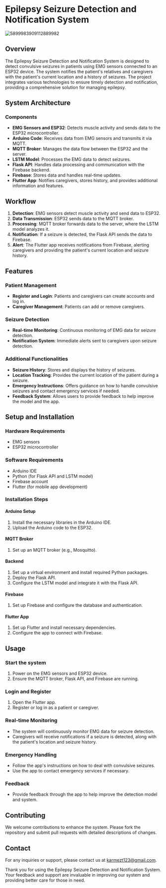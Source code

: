 # Epilepsy Seizure Detection and Notification System

![5899983909112889982](https://github.com/user-attachments/assets/4b145c11-2c27-4e2d-90e7-fc4473e07c52)

## Overview
The Epilepsy Seizure Detection and Notification System is designed to detect convulsive seizures in patients using EMG sensors connected to an ESP32 device. The system notifies the patient's relatives and caregivers with the patient's current location and a history of seizures. The project integrates various technologies to ensure timely detection and notification, providing a comprehensive solution for managing epilepsy.

## System Architecture

### Components
- **EMG Sensors and ESP32**: Detects muscle activity and sends data to the ESP32 microcontroller.
- **Arduino Code**: Receives data from EMG sensors and transmits it via MQTT.
- **MQTT Broker**: Manages the data flow between the ESP32 and the server.
- **LSTM Model**: Processes the EMG data to detect seizures.
- **Flask API**: Handles data processing and communication with the Firebase backend.
- **Firebase**: Stores data and handles real-time updates.
- **Flutter App**: Notifies caregivers, stores history, and provides additional information and features.

## Workflow
1. **Detection**: EMG sensors detect muscle activity and send data to ESP32.
2. **Data Transmission**: ESP32 sends data to the MQTT broker.
3. **Processing**: MQTT broker forwards data to the server, where the LSTM model analyzes it.
4. **Notification**: If a seizure is detected, the Flask API sends the data to Firebase.
5. **Alert**: The Flutter app receives notifications from Firebase, alerting caregivers and providing the patient's current location and seizure history.

## Features

### Patient Management
- **Register and Login**: Patients and caregivers can create accounts and log in.
- **Caregiver Management**: Patients can add or remove caregivers.

### Seizure Detection
- **Real-time Monitoring**: Continuous monitoring of EMG data for seizure detection.
- **Notification System**: Immediate alerts sent to caregivers upon seizure detection.

### Additional Functionalities
- **Seizure History**: Stores and displays the history of seizures.
- **Location Tracking**: Provides the current location of the patient during a seizure.
- **Emergency Instructions**: Offers guidance on how to handle convulsive seizures and contact emergency services if needed.
- **Feedback System**: Allows users to provide feedback to help improve the model and the app.

## Setup and Installation

### Hardware Requirements
- EMG sensors
- ESP32 microcontroller

### Software Requirements
- Arduino IDE
- Python (for Flask API and LSTM model)
- Firebase account
- Flutter (for mobile app development)

### Installation Steps

#### Arduino Setup
1. Install the necessary libraries in the Arduino IDE.
2. Upload the Arduino code to the ESP32.

#### MQTT Broker
1. Set up an MQTT broker (e.g., Mosquitto).

#### Backend
1. Set up a virtual environment and install required Python packages.
2. Deploy the Flask API.
3. Configure the LSTM model and integrate it with the Flask API.

#### Firebase
1. Set up Firebase and configure the database and authentication.

#### Flutter App
1. Set up Flutter and install necessary dependencies.
2. Configure the app to connect with Firebase.

## Usage

### Start the system
1. Power on the EMG sensors and ESP32 device.
2. Ensure the MQTT broker, Flask API, and Firebase are running.

### Login and Register
1. Open the Flutter app.
2. Register or log in as a patient or caregiver.

### Real-time Monitoring
- The system will continuously monitor EMG data for seizure detection.
- Caregivers will receive notifications if a seizure is detected, along with the patient's location and seizure history.

### Emergency Handling
- Follow the app's instructions on how to deal with convulsive seizures.
- Use the app to contact emergency services if necessary.

### Feedback
- Provide feedback through the app to help improve the detection model and system.

## Contributing
We welcome contributions to enhance the system. Please fork the repository and submit pull requests with detailed descriptions of changes.



## Contact
For any inquiries or support, please contact us at karmezt123@gmail.com.

Thank you for using the Epilepsy Seizure Detection and Notification System. Your feedback and support are invaluable in improving our system and providing better care for those in need.
